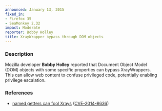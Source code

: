 ```yaml
---
announced: January 13, 2015
fixed_in:
- Firefox 35
- SeaMonkey 2.32
impact: Moderate
reporter: Bobby Holley
title: XrayWrapper bypass through DOM objects
---
```


<h3>Description</h3>

<p>Mozilla developer <strong>Bobby Holley</strong> reported that Document Object
Model (DOM) objects with some specific properties can bypass XrayWrappers. This
can allow web content to confuse privileged code, potentially enabling privilege
escalation.
</p>

<h3>References</h3>

<ul>
  <li><a href="https://bugzilla.mozilla.org/show_bug.cgi?id=987794">
       named getters can fool Xrays</a>
(<a href="http://cve.mitre.org/cgi-bin/cvename.cgi?name=CVE-2014-8636"
class="ex-ref">CVE-2014-8636</a>)</li>
</ul>



